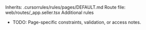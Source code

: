 Inherits: .cursorrules/rules/pages/DEFAULT.md
Route file: web/routes/_app.seller.tsx
Additional rules
- TODO: Page-specific constraints, validation, or access notes.
